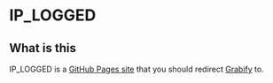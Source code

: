 # IP_LOGGED
## What is this
IP_LOGGED is a [GitHub Pages site](https://ValidIdiot.github.io/IP_LOGGED) that you should redirect [Grabify](https://grabify.link/) to.
